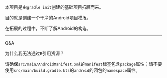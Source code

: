 本项目是由`gradle init`创建的基础项目拓展而来。

目的就是创建一个干净的Android项目模版。

在拓展的过程中，不断了解Android的构造。

---

Q&A

为什么我无法通过`R`引用资源？

请确保`src/main/AndroidManifest.xml`的`manifest`标签包含`package`属性；请不要使用`src/main/build.gradle.kts`的`android`的闭包的`namespace`属性。